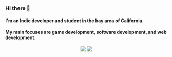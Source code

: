 ### Hi there 👋

#### I'm an Indie developer and student in the bay area of California. 
#### My main focuses are game development, software development, and web development. 

<p align="center">
  <img src="https://github-readme-stats.vercel.app/api/top-langs?username=reactivepeakstudios&theme=dark">
  <img src="https://github-readme-stats.vercel.app/api?username=reactivepeakstudios&theme=dark">
</p>
